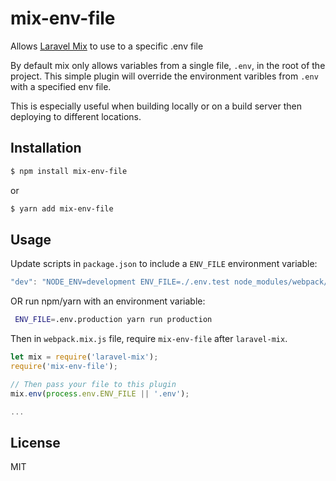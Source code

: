 # mix-env-file
Allows [Laravel Mix](https://github.com/JeffreyWay/laravel-mix) to use to a specific .env file

By default mix only allows variables from a single file, `.env`, in the root of the project.  This simple plugin will override the environment varibles from `.env` with a specified env file.

This is especially useful when building locally or on a build server then deploying to different locations.

## Installation
```bash
$ npm install mix-env-file
```
or
```bash
$ yarn add mix-env-file
```

## Usage
Update scripts in `package.json` to include a `ENV_FILE` environment variable:

```js
"dev": "NODE_ENV=development ENV_FILE=./.env.test node_modules/webpack/bin/webpack.js --progress --hide-modules --config=node_modules/laravel-mix/setup/webpack.config.js",
```

OR run npm/yarn with an environment variable:
```bash
 ENV_FILE=.env.production yarn run production
```

Then in `webpack.mix.js` file, require `mix-env-file` after `laravel-mix`.

```js
let mix = require('laravel-mix');
require('mix-env-file');

// Then pass your file to this plugin
mix.env(process.env.ENV_FILE || '.env');

...
```

## License
MIT
